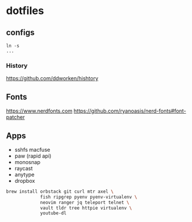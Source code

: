 # dotfiles

## configs

```
ln -s 
...
```

### History

https://github.com/ddworken/hishtory

## Fonts

https://www.nerdfonts.com
https://github.com/ryanoasis/nerd-fonts#font-patcher

## Apps

- sshfs macfuse
- paw (rapid api)
- monosnap
- raycast
- anytype
- dropbox

```bash
brew install orbstack git curl mtr axel \
             fish ripgrep pyenv pyenv-virtualenv \
             neovim ranger jq teleport telnet \
             vault tldr tree httpie virtualenv \
             youtube-dl
```

